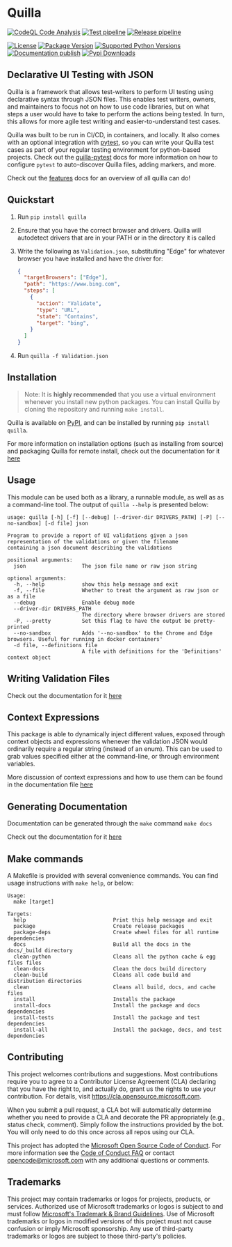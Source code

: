 # Quilla

[![CodeQL Code Analysis](https://img.shields.io/github/workflow/status/microsoft/quilla/CodeQL?label=CodeQL&logo=Github)](https://github.com/microsoft/quilla/actions/workflows/codeql-analysis.yml)
[![Test pipeline](https://img.shields.io/github/workflow/status/microsoft/quilla/Test%20pipeline?label=Tests&logo=Github)](https://github.com/microsoft/quilla/actions/workflows/test-pipeline.yml)
[![Release pipeline](https://img.shields.io/github/workflow/status/microsoft/quilla/Release%20pipeline?label=Release&logo=Github)](https://github.com/microsoft/quilla/actions/workflows/release-pipeline.yml)

[![License](https://img.shields.io/pypi/l/quilla?logo=github&logoColor=white&label=License)](https://github.com/microsoft/quilla/blob/main/LICENSE)
[![Package Version](https://img.shields.io/pypi/v/quilla?logo=pypi&logoColor=white&label=PyPI)](https://pypi.org/project/quilla/)
[![Supported Python Versions](https://img.shields.io/pypi/pyversions/quilla?logo=pypi&logoColor=white&label=Python)](https://github.com/microsoft/quilla)
[![Documentation publish](https://img.shields.io/github/deployments/microsoft/quilla/github-pages?label=Documentation&logo=Github)](https://microsoft.github.io/quilla)
[![Pypi Downloads](https://img.shields.io/pypi/dm/quilla?logo=pypi&logoColor=white&label=Downloads)](https://pypi.org/project/quilla/)

<!-- THIS SECTION SHOULD BE COPY+PASTED INTO THE docs/intro.md FILE -->
## Declarative UI Testing with JSON

Quilla is a framework that allows test-writers to perform UI testing using declarative syntax through JSON files. This enables test writers, owners, and maintainers to focus not on how to use code libraries, but on what steps a user would have to take to perform the actions being tested. In turn, this allows for more agile test writing and easier-to-understand test cases.

Quilla was built to be run in CI/CD, in containers, and locally. It also comes with an optional integration with [pytest](https://pytest.org), so you can write your Quilla test cases as part of your regular testing environment for python-based projects. Check out the [quilla-pytest](docs/quilla_pytest.md) docs for more information on how to configure `pytest` to auto-discover Quilla files, adding markers, and more.

Check out the [features](docs/features.md) docs for an overview of all quilla can do!

## Quickstart

1. Run `pip install quilla`
1. Ensure that you have the correct browser and drivers. Quilla will autodetect drivers that are in your PATH or in the directory it is called
1. Write the following as `Validation.json`, substituting "Edge" for whatever browser you have installed and have the driver for:

    ```json
    {
      "targetBrowsers": ["Edge"],
      "path": "https://www.bing.com",
      "steps": [
        {
          "action": "Validate",
          "type": "URL",
          "state": "Contains",
          "target": "bing",
        }
      ]
    }
    ```

1. Run `quilla -f Validation.json`

## Installation

> Note: It is **highly recommended** that you use a virtual environment whenever you install new python packages.
You can install Quilla by cloning the repository and running `make install`.

Quilla is available on [PyPI](https://pypi.org/project/quilla/), and can be installed by running `pip install quilla`.

For more information on installation options (such as installing from source) and packaging Quilla for remote install, check out the documentation for it [here](docs/install.md)

## Usage

This module can be used both as a library, a runnable module, as well as as a command-line tool. The output of `quilla --help` is presented below:

```text
usage: quilla [-h] [-f] [--debug] [--driver-dir DRIVERS_PATH] [-P] [--no-sandbox] [-d file] json

Program to provide a report of UI validations given a json representation of the validations or given the filename
containing a json document describing the validations

positional arguments:
  json                  The json file name or raw json string

optional arguments:
  -h, --help            show this help message and exit
  -f, --file            Whether to treat the argument as raw json or as a file
  --debug               Enable debug mode
  --driver-dir DRIVERS_PATH
                        The directory where browser drivers are stored
  -P, --pretty          Set this flag to have the output be pretty-printed
  --no-sandbox          Adds '--no-sandbox' to the Chrome and Edge browsers. Useful for running in docker containers'
  -d file, --definitions file
                        A file with definitions for the 'Definitions' context object
```

## Writing Validation Files

Check out the documentation for it [here](docs/validation_files.md)

## Context Expressions

This package is able to dynamically inject different values, exposed through context objects and expressions whenever the validation JSON would ordinarily require a regular string (instead of an enum). This can be used to grab values specified either at the command-line, or through environment variables.

More discussion of context expressions and how to use them can be found in the documentation file [here](docs/context_expressions.md)

## Generating Documentation

Documentation can be generated through the `make` command `make docs`

Check out the documentation for it [here](docs/README.md)

## Make commands

A Makefile is provided with several convenience commands. You can find usage instructions with `make help`, or below:

```text
Usage:
  make [target]

Targets:
  help                            Print this help message and exit
  package                         Create release packages
  package-deps                    Create wheel files for all runtime dependencies
  docs                            Build all the docs in the docs/_build directory
  clean-python                    Cleans all the python cache & egg files files
  clean-docs                      Clean the docs build directory
  clean-build                     Cleans all code build and distribution directories
  clean                           Cleans all build, docs, and cache files
  install                         Installs the package
  install-docs                    Install the package and docs dependencies
  install-tests                   Install the package and test dependencies
  install-all                     Install the package, docs, and test dependencies
```

## Contributing

This project welcomes contributions and suggestions.  Most contributions require you to agree to a
Contributor License Agreement (CLA) declaring that you have the right to, and actually do, grant us
the rights to use your contribution. For details, visit https://cla.opensource.microsoft.com.

When you submit a pull request, a CLA bot will automatically determine whether you need to provide
a CLA and decorate the PR appropriately (e.g., status check, comment). Simply follow the instructions
provided by the bot. You will only need to do this once across all repos using our CLA.

This project has adopted the [Microsoft Open Source Code of Conduct](https://opensource.microsoft.com/codeofconduct/).
For more information see the [Code of Conduct FAQ](https://opensource.microsoft.com/codeofconduct/faq/) or
contact [opencode@microsoft.com](mailto:opencode@microsoft.com) with any additional questions or comments.

## Trademarks

This project may contain trademarks or logos for projects, products, or services. Authorized use of Microsoft 
trademarks or logos is subject to and must follow 
[Microsoft's Trademark & Brand Guidelines](https://www.microsoft.com/en-us/legal/intellectualproperty/trademarks/usage/general).
Use of Microsoft trademarks or logos in modified versions of this project must not cause confusion or imply Microsoft sponsorship.
Any use of third-party trademarks or logos are subject to those third-party's policies.
